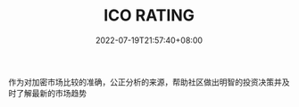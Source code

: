 ﻿---
weight: 
title: "ICO RATING"
description: "作为对加密市场比较的准确，公正分析的来源，帮助社区做出明智的投资决策并及时了解最新的市场趋势"
date: 2022-07-19T21:57:40+08:00
lastmod: 2022-07-19T16:45:40+08:00
draft: false
authors: ["浮尘"]
featuredImage: "ico-rating.jpg"
link: "https://reliancefinancial.lendtech.io/"
tags: ["数据收集","ICO RATING"]
categories: ["navigation"]
navigation: ["数据收集"]
lightgallery: true
toc: true
pinned: false
recommend: false
recommend1: false
---
作为对加密市场比较的准确，公正分析的来源，帮助社区做出明智的投资决策并及时了解最新的市场趋势
